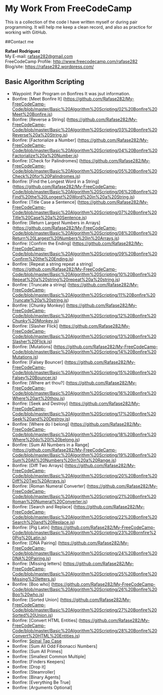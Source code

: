 # My Work From FreeCodeCamp

This is a collection of the code I have written myself or during pair programming. 
It will help me keep a clean record, and also as practice for working with GitHub.

##Contact me

**Rafael Rodriguez**
<br>
My E-mail: rafase282@gmail.com
<br>
FreeCodeCamp Profile: http://www.freecodecamp.com/rafase282
<br>
Blog/site: https://rafase282.wordpress.com/


## <strong>Basic Algorithm Scripting </strong>

* Waypoint: Pair Program on Bonfires It was jsut information.
* Bonfire: [Meet Bonfire It] (https://github.com/Rafase282/My-FreeCodeCamp-Code/blob/master/Basic%20Algorithm%20Scripting/02%20Bonfire%20Meet%20Bonfire.js)
* Bonfire: [Reverse a String] (https://github.com/Rafase282/My-FreeCodeCamp-Code/blob/master/Basic%20Algorithm%20Scripting/03%20Bonfire%20Reverse%20a%20String.js)
* Bonfire: [Factorialize a Number] (https://github.com/Rafase282/My-FreeCodeCamp-Code/blob/master/Basic%20Algorithm%20Scripting/04%20Bonfire%20Factorialize%20a%20Number.js)
* Bonfire: [Check for Palindromes] (https://github.com/Rafase282/My-FreeCodeCamp-Code/blob/master/Basic%20Algorithm%20Scripting/05%20Bonfire%20Check%20for%20Palindromes.js)
* Bonfire: [Find the Longest Word in a String] (https://github.com/Rafase282/My-FreeCodeCamp-Code/blob/master/Basic%20Algorithm%20Scripting/06%20Bonfire%20Find%20the%20Longest%20Word%20in%20a%20String.js)
* Bonfire: [Title Case a Sentence] (https://github.com/Rafase282/My-FreeCodeCamp-Code/blob/master/Basic%20Algorithm%20Scripting/07%20Bonfire%20Title%20Case%20a%20Sentence.js)
* Bonfire: [Return Largest Numbers in Arrays] (https://github.com/Rafase282/My-FreeCodeCamp-Code/blob/master/Basic%20Algorithm%20Scripting/08%20Bonfire%20Return%20Largest%20Numbers%20in%20Arrays.js)
* Bonfire: [Confirm the Ending] (https://github.com/Rafase282/My-FreeCodeCamp-Code/blob/master/Basic%20Algorithm%20Scripting/09%20Bonfire%20Confirm%20the%20Ending.js)
* Bonfire: [Repeat a string repeat a string] (https://github.com/Rafase282/My-FreeCodeCamp-Code/blob/master/Basic%20Algorithm%20Scripting/10%20Bonfire%20Repeat%20a%20string%20repeat%20a%20string.js)
* Bonfire: [Truncate a string] (https://github.com/Rafase282/My-FreeCodeCamp-Code/blob/master/Basic%20Algorithm%20Scripting/11%20Bonfire%20Truncate%20a%20string.js)
* Bonfire: [Chunky Monkey] (https://github.com/Rafase282/My-FreeCodeCamp-Code/blob/master/Basic%20Algorithm%20Scripting/12%20Bonfire%20Chunky%20Monkey.js)
* Bonfire: [Slasher Flick] (https://github.com/Rafase282/My-FreeCodeCamp-Code/blob/master/Basic%20Algorithm%20Scripting/13%20Bonfire%20Slasher%20Flick.js)
* Bonfire: [Mutations] (https://github.com/Rafase282/My-FreeCodeCamp-Code/blob/master/Basic%20Algorithm%20Scripting/14%20Bonfire%20Mutations.js)
* Bonfire: [Falsey Bouncer] (https://github.com/Rafase282/My-FreeCodeCamp-Code/blob/master/Basic%20Algorithm%20Scripting/15%20Bonfire%20Falsey%20Bouncer.js)
* Bonfire: [Where art thou?] (https://github.com/Rafase282/My-FreeCodeCamp-Code/blob/master/Basic%20Algorithm%20Scripting/16%20Bonfire%20Where%20art%20thou.js)
* Bonfire: [Seek and Destroy] (https://github.com/Rafase282/My-FreeCodeCamp-Code/blob/master/Basic%20Algorithm%20Scripting/17%20Bonfire%20Seek%20and%20Destroy.js)
* Bonfire: [Where do I belong] (https://github.com/Rafase282/My-FreeCodeCamp-Code/blob/master/Basic%20Algorithm%20Scripting/18%20Bonfire%20Where%20do%20I%20belong.js)
* Bonfire: [Sum All Numbers in a Range] (https://github.com/Rafase282/My-FreeCodeCamp-Code/blob/master/Basic%20Algorithm%20Scripting/19%20Bonfire%20Sum%20All%20Numbers%20in%20a%20Range.js)
* Bonfire: [Diff Two Arrays] (https://github.com/Rafase282/My-FreeCodeCamp-Code/blob/master/Basic%20Algorithm%20Scripting/20%20Bonfire%20Diff%20Two%20Arrays.js)
* Bonfire: [Roman Numeral Converter] (https://github.com/Rafase282/My-FreeCodeCamp-Code/blob/master/Basic%20Algorithm%20Scripting/21%20Bonfire%20Roman%20Numeral%20Converter.js)
* Bonfire: [Search and Replace] (https://github.com/Rafase282/My-FreeCodeCamp-Code/blob/master/Basic%20Algorithm%20Scripting/22%20Bonfire%20Search%20and%20Replace.js)
* Bonfire: [Pig Latin] (https://github.com/Rafase282/My-FreeCodeCamp-Code/blob/master/Basic%20Algorithm%20Scripting/23%20Bornfire%20Pig%20Latin.js)
* Bonfire: [DNA Pairing] (https://github.com/Rafase282/My-FreeCodeCamp-Code/blob/master/Basic%20Algorithm%20Scripting/24%20Bonfire%20DNA%20Pairing.js)
* Bonfire: [Missing letters] (https://github.com/Rafase282/My-FreeCodeCamp-Code/blob/master/Basic%20Algorithm%20Scripting/25%20Bonfire%20Missing%20letters.js)
* Bonfire: [Boo who] (https://github.com/Rafase282/My-FreeCodeCamp-Code/blob/master/Basic%20Algorithm%20Scripting/26%20Bonfire%20Boo%20who.js)
* Bonfire: [Sorted Union] (https://github.com/Rafase282/My-FreeCodeCamp-Code/blob/master/Basic%20Algorithm%20Scripting/27%20Bonfire%20Sorted%20Union.js)
* Bonfire: [Convert HTML Entities] (https://github.com/Rafase282/My-FreeCodeCamp-Code/blob/master/Basic%20Algorithm%20Scripting/28%20Bonfire%20Convert%20HTML%20Entities.js)
* Bonfire: [Spinal Tap Case](https://github.com/Rafase282/My-FreeCodeCamp-Code/blob/master/Basic%20Algorithm%20Scripting/29%20Bonfire%20Spinal%20Tap%20Case.js)
* Bonfire: [Sum All Odd Fibonacci Numbers]
* Bonfire: [Sum All Primes]
* Bonfire: [Smallest Common Multiple]
* Bonfire: [Finders Keepers]
* Bonfire: [Drop it]
* Bonfire: [Steamroller]
* Bonfire: [Binary Agents]
* Bonfire: [Everything Be True]
* Bonfire: [Arguments Optional]

